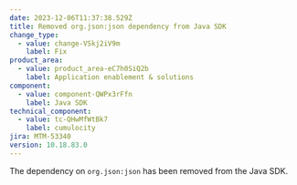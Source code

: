 ```yaml
---
date: 2023-12-06T11:37:38.529Z
title: Removed org.json:json dependency from Java SDK
change_type:
  - value: change-VSkj2iV9m
    label: Fix
product_area:
  - value: product_area-eC7h0SiQ2b
    label: Application enablement & solutions
component:
  - value: component-QWPx3rFfn
    label: Java SDK
technical_component:
  - value: tc-QHwMfWtBk7
    label: cumulocity
jira: MTM-53340
version: 10.18.83.0
---
```

The dependency on <code>org.json:json</code> has been removed from the Java SDK.